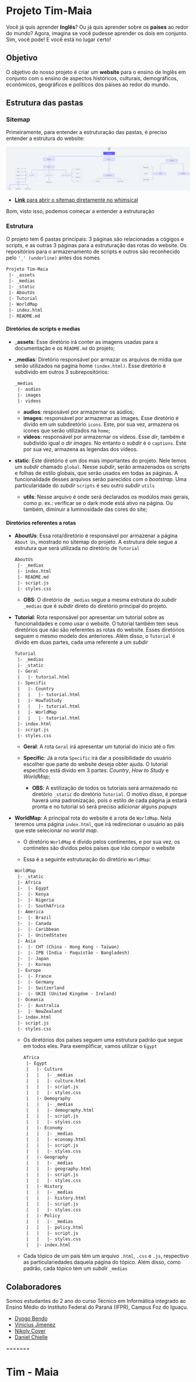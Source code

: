 
# Projeto Tim-Maia

Você já quis aprender __Inglês__? Ou já quis aprender sobre os __países__ ao redor do mundo? Agora, imagina se você pudesse aprender os dois em conjunto. Sim, você pode! E você está no lugar certo!

## Objetivo

O objetivo do nosso projeto é criar um __website__ para o ensino de Inglês em conjunto com o ensino de aspectos históricos, culturais, demográficos, econômicos, geográficos e políticos dos páises ao redor do mundo.

## Estrutura das pastas

### Sitemap

Primeiramente, para entender a estruturação das pastas, é preciso entender a estrutura do website:

![Paisagem][sitemap]

* [__Link__ para abrir o sitemap diretamente no whimsical][sitemaplink]

Bom, visto isso, podemos começar a entender a estruturação

### Estrutura

O projeto tem 6 pastas principais: 3 páginas são relacionadas a cógigos e scripts, e as outras 3 páginas para a estruturação das rotas do website. Os repositórios para o armazenamento de scripts e outros são reconhecido pelo `'_' (underline)` antes dos nomes

```text
Projeto Tim-Maia
 |- _assets
 |- _medias
 |- _static
 |- AboutUs
 |- Tutorial
 |- WorldMap
 |- index.html
 |- README.md
```

#### Diretórios de scripts e medias

* ___assets__: Esse diretório irá conter as imagens usadas para a documentação e os `README.md` do projeto;

* ___medias__: Diretório responsável por armazar os arquivos de mídia que serão utilizados na pagina home `(index.html)`. Esse diretório é subdivido em outros 3 subrepositórios:

    ```text
    _medias
     |- audios
     |- images
     |- videos
    ```

    * __audios__: resposável por armazernar os aúdios;
    * __images__: responsável por armazernar as images. Esse diretório é divido em um subdiretório `icons`. Este, por sua vez, armazena os icones que serão utilizados na `home`;
    * __videos__: responsável por armazernar os videos. Esse _dir_, também é subdivido igual o _dir images_. No entanto o _subdir_ é o `captions`. Este por sua vez, armazena as legendas dos vídeos.

* __static__: Este diretório é um dos mais importantes do projeto. Nele temos um _subdir_ chamado `global`. Nesse _subdir_, serão armazenados os scripts e folhas de estilo globais, que serão usados em todas as páginas. A funcionalidade desses arquivos serão parecidos com o _bootstrap_. Uma particularidade do _subdir_ `scripts` é seu outro _subdir_ `utils`
    
    * __utils__: Nesse arquivo é onde será declarados os modúlos mais gerais, como p. ex.: verificar se o dark mode está ativo na página. Ou também, diminuir a luminosidade das cores do site;

#### Diretórios referentes a rotas

* __AboutUs__: Essa rota/diretório é responsável por armazenar a página `About Us`, mostrado no sitemap do projeto. A estrutura dele segue a estrutura que será utilizada no diretório de `Tutorial`

    ```text
    AboutUs
     |- _medias
     |- index.html
     |- README.md
     |- script.js
     |- styles.css
    ```

    * __OBS__: O diretório de `_medias` segue a mesma estrutura do _subdir_ `_medias` que é _subdir_ direto do diretório principal do projeto.

* __Tutorial__: Rota responsável por apresentar um tutorial sobre as funcionalidades e como usar o website. O tutorial também tem seus diretórios que não são referentes as rotas do website. Esses diretórios seguem o mesmo modelo dos anteriores. Além disso, o `Tutorial` é divido em duas partes, cada uma referente a um _subdir_

    ```text
    Tutorial
     |- _medias
     |- _static
     |- Geral
     |   |- tutorial.html
     |- Specific
     |   |- Country
     |   |   |- tutorial.html
     |   |- HowToStudy
     |   |   |- tutorial.html
     |   |- WorldMap
     |   |   |- tutorial.html
     |- index.html
     |- script.js
     |- styles.css
    ```

    * __Geral__: A rota `Geral` irá apresentar um tutorial do inicio até o fim
    * __Specific__: Já a rota `Specific` irá dar a possibilidade do usuário escolher que parte do website deseja obter ajuda. O tutorial especifico está divido em 3 partes: _Country_, _How to Study_ e _WorldMap_;

        * __OBS__: A estilização de todos os tutoriais será armazenado no diretório `_static` do diretório `Tutorial`. O motivo disso, é porque haverá uma padronização, pois o estilo de cada página ja estará pronta e no tutorial só será preciso adicionar alguns _popups_

* __WorldMap__: A principal rota do website é a rota de `WorldMap`. Nela teremos uma página `index.html`, que irá redirecionar o usuário ao páis que este selecionar no _world map_.

    * O diretório `WorldMap` é divido pelos continentes, e por sua vez, os continetes são dividos pelos países que irão compor o website

    * Essa é a seguinte estruturação do diretório `WorldMap`:

    ```text
    WorldMap
     |- _static
     |- Africa
     |-  |- Egypt
     |-  |- Kenya
     |-  |- Nigeria
     |-  |- SouthAfrica
     |- America
     |-  |- Brazil
     |-  |- Canada
     |-  |- Caribbean
     |-  |- UnitedStates
     |- Asia
     |-  |- CHT (China - Hong Kong - Taiwan)
     |-  |- IPB (India - Paquistão - Bangladesh)
     |-  |- Japan
     |-  |- Koreas
     |- Europe
     |-  |- France
     |-  |- Germany
     |-  |- Switzerland
     |-  |- UKIE (United Kingdom - Ireland)
     |- Oceania
     |-  |- Australia
     |-  |- NewZealand
     |- index.html
     |- script.js
     |- styles.css
    ```

    * Os diretórios dos países seguem uma estrutura padrão que segue em todos eles. Para exemplificar, vamos utilizar o `Egypt`

        ```text
        Africa
         |- Egypt
         |   |- Culture
         |   |   |- _medias
         |   |   |- culture.html
         |   |   |- script.js
         |   |   |- styles.css
         |   |- Demography
         |   |   |- _medias
         |   |   |- demography.html
         |   |   |- script.js
         |   |   |- styles.css
         |   |- Economy
         |   |   |- _medias
         |   |   |- economy.html
         |   |   |- script.js
         |   |   |- styles.css
         |   |- Geography
         |   |   |- _medias
         |   |   |- geography.html
         |   |   |- script.js
         |   |   |- styles.css
         |   |- History
         |   |   |- _medias
         |   |   |- history.html
         |   |   |- script.js
         |   |   |- styles.css
         |   |- Policy
         |   |   |- _medias
         |   |   |- policy.html
         |   |   |- script.js
         |   |   |- styles.css
         |   |- index.html
        ```

    * Cada tópico de um país têm um arquivo `.html`, `.css` e `.js`, respectivo as particulariedades daquela página do tópico. Além disso, como padrão, cada tópico tem um _subdir_ `_medias`

## Colaboradores

Somos estudantes do 2 ano do curso Técnico em Informática integrado ao Ensino Médio do Instituto Federal do Paraná (IFPR), Campus Foz do Iguaçu.

* [Dyogo Bendo][dyogogithub]
* [Vinicius Jimenez][viniciusgithub]
* [Nikoly Cover][nikolygithub]
* [Daniel Chielle][danielgithub]

[dyogogithub]: https://github.com/DyogoBendo "DyogoBendo GitHub"
[viniciusgithub]: https://github.com/DyogoBendo "vinniciusJ GitHub"
[nikolygithub]:  https://github.com/KolyCover "KolyCover GitHub"
[danielgithub]:  https://github.com/LeinadRPFI "LeinadRPFI GitHub"

[sitemaplink]: https://whimsical.com/4KkJ2RteCM67tV6mHiDCoU "Abrir diretamente no whimsical"
[sitemap]:_assets/sitemap.png
=======
# Tim - Maia

